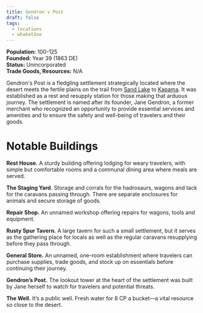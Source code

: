 ```yaml
---
title: Gendron's Post
draft: false
tags:
  - locations
  - whakatāne
---
```

**Population:** 100-125<br>
**Founded:** Year 39 (1863 DE)<br>
**Status:** Unincorporated<br>
**Trade Goods, Resources:** N/A

Gendron's Post is a fledgling settlement strategically located where the desert meets the fertile plains on the trail from [Sand Lake](sand-lake) to [Kapama](kapama). It was established as a rest and resupply station for those making that arduous journey. The settlement is named after its founder, Jane Gendron, a former merchant who recognized an opportunity to provide essential services and amenities and to ensure the safety and well-being of travelers and their goods.
# Notable Buildings
**Rest House.** A sturdy building offering lodging for weary travelers, with simple but comfortable rooms and a communal dining area where meals are served.

**The Staging Yard.** Storage and corrals for the hadrosaurs, wagons and tack for the caravans passing through. There are separate enclosures for animals and secure storage of goods.

**Repair Shop.** An unnamed workshop offering repairs for wagons, tools and equipment.

**Rusty Spur Tavern.** A large tavern for such a small settlement, but it serves as the gathering place for locals as well as the regular caravans resupplying before they pass through.

**General Store.** An unnamed, one-room establishment where travelers can purchase supplies, trade goods, and stock up on essentials before continuing their journey.

**Gendron’s Post.** The lookout tower at the heart of the settlement was built by Jane herself to watch for travelers and potential threats.

**The Well.** It’s a public well. Fresh water for 8 CP a bucket—a vital resource so close to the desert.